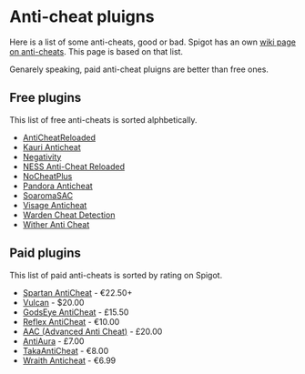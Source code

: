 # Anti-cheat pluigns

Here is a list of some anti-cheats, good or bad. Spigot has an own [wiki page on anti-cheats](https://www.spigotmc.org/wiki/anti-cheat-list-bukkit-and-spigot/). This page is based on that list.

Genarely speaking, paid anti-cheat pluigns are better than free ones.

## Free plugins

This list of free anti-cheats is sorted alphbetically.

- [AntiCheatReloaded](https://www.spigotmc.org/resources/anticheatreloaded.23799/)
- [Kauri Anticheat](https://www.spigotmc.org/resources/kauri-anticheat.83910)
- [Negativity](https://www.spigotmc.org/resources/48399/)
- [NESS Anti-Cheat Reloaded](https://www.spigotmc.org/resources/75887/)
- [NoCheatPlus](https://github.com/Updated-NoCheatPlus/NoCheatPlus)
- [Pandora Anticheat](https://github.com/GoDead/Pandora)
- [SoaromaSAC](https://www.spigotmc.org/resources/soaromasac-simpleanticheat-basic-detection-system.87702/)
- [Visage Anticheat](https://www.spigotmc.org/resources/visage-anticheat.86757/)
- [Warden Cheat Detection](https://www.spigotmc.org/resources/warden-guardian-of-your-server-modern-cheat-detection-1-8-1-16.81877/)
- [Wither Anti Cheat](https://www.spigotmc.org/resources/wither-anti-cheat-1-13-x-1-16-x-paper-tuinity-support-free-accurate-optimized-anti-cheat.68657/)

## Paid plugins

This list of paid anti-cheats is sorted by rating on Spigot.

- [Spartan AntiCheat](https://www.spigotmc.org/resources/25638/) - €22.50+
- [Vulcan](https://www.spigotmc.org/resources/83626/) - $20.00
- [GodsEye AntiCheat](https://www.spigotmc.org/resources/69595/) - £15.50
- [Reflex AntiCheat](https://www.spigotmc.org/resources/21122/) - €10.00
- [AAC (Advanced Anti Cheat)](https://www.spigotmc.org/resources/aac-advanced-anti-cheat-hack-kill-aura-blocker.6442/) - £20.00
- [AntiAura](https://www.spigotmc.org/resources/1368/) - £7.00
- [TakaAntiCheat](https://www.spigotmc.org/resources/45167/) - €8.00
- [Wraith Anticheat](https://www.spigotmc.org/resources/66887/) - €6.99

